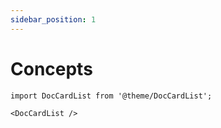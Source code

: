```yaml
---
sidebar_position: 1
---
```


# Concepts

```mdx-code-block
import DocCardList from '@theme/DocCardList';

<DocCardList />
```
